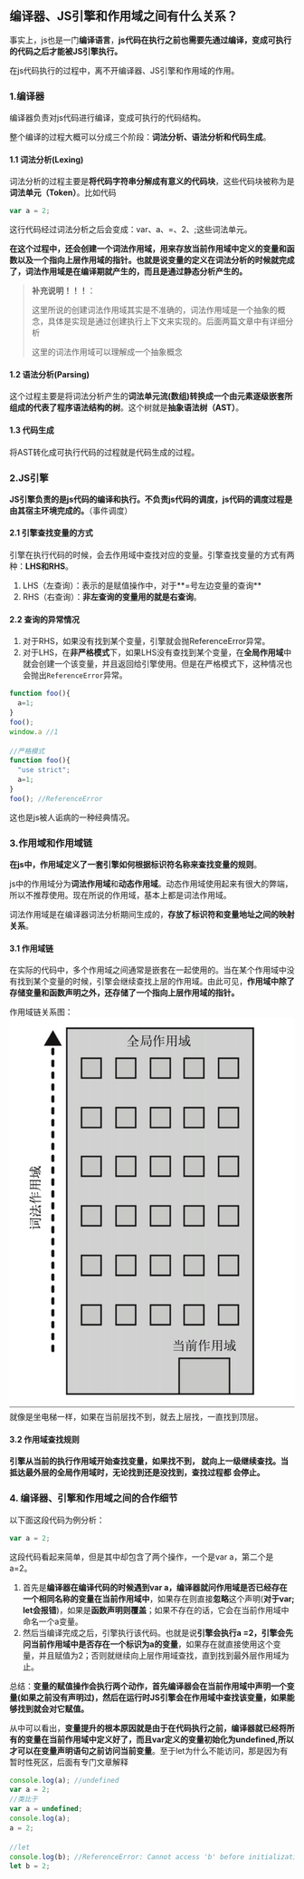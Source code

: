 ## 编译器、JS引擎和作用域之间有什么关系？
事实上，js也是一门**编译语言**，**js代码在执行之前也需要先通过编译，变成可执行的代码之后才能被JS引擎执行。**

在js代码执行的过程中，离不开编译器、JS引擎和作用域的作用。

### 1.编译器
编译器负责对js代码进行编译，变成可执行的代码结构。

整个编译的过程大概可以分成三个阶段：**词法分析、语法分析和代码生成**。

#### 1.1 词法分析(Lexing)
词法分析的过程主要是**将代码字符串分解成有意义的代码块**，这些代码块被称为是**词法单元（Token）**。比如代码
```js
var a = 2;
```
这行代码经过词法分析之后会变成：var、a、=、2、;这些词法单元。

**在这个过程中，还会创建一个词法作用域，用来存放当前作用域中定义的变量和函数以及一个指向上层作用域的指针。也就是说变量的定义在词法分析的时候就完成了，词法作用域是在编译期就产生的，而且是通过静态分析产生的。**

> **补充说明！！！**：
>
> 这里所说的创建词法作用域其实是不准确的，词法作用域是一个抽象的概念，具体是实现是通过创建执行上下文来实现的。后面两篇文章中有详细分析
>
> 这里的词法作用域可以理解成一个抽象概念



#### 1.2 语法分析(Parsing)

这个过程主要是将词法分析产生的**词法单元流(数组)**转换成一个由元素逐级嵌套所组成的代表了**程序语法结构的树**。这个树就是**抽象语法树（AST）**。

#### 1.3 代码生成
将AST转化成可执行代码的过程就是代码生成的过程。

### 2.JS引擎
**JS引擎负责的是js代码的编译和执行。不负责js代码的调度，js代码的调度过程是由其宿主环境完成的。**（事件调度）

#### 2.1 引擎查找变量的方式
引擎在执行代码的时候，会去作用域中查找对应的变量。引擎查找变量的方式有两种：**LHS和RHS**。
1. LHS（左查询）：表示的是赋值操作中，对于**=号左边变量的查询**
2. RHS（右查询）：**非左查询的变量用的就是右查询**。

#### 2.2 查询的异常情况
1. 对于RHS，如果没有找到某个变量，引擎就会抛ReferenceError异常。
2. 对于LHS，在**非严格模式**下，如果LHS没有查找到某个变量，在**全局作用域**中就会创建一个该变量，并且返回给引擎使用。但是在严格模式下，这种情况也会抛出`ReferenceError`异常。

```js
function foo(){
  a=1;
}
foo();
window.a //1

//严格模式
function foo(){
  "use strict";
  a=1;
}
foo(); //ReferenceError
```

这也是js被人诟病的一种经典情况。

### 3.作用域和作用域链
**在js中，作用域定义了一套引擎如何根据标识符名称来查找变量的规则**。

js中的作用域分为**词法作用域**和**动态作用域**。动态作用域使用起来有很大的弊端，所以不推荐使用。现在所说的作用域，基本上都是词法作用域。

词法作用域是在编译器词法分析期间生成的，**存放了标识符和变量地址之间的映射关系**。

#### 3.1 作用域链
在实际的代码中，多个作用域之间通常是嵌套在一起使用的。当在某个作用域中没有找到某个变量的时候，引擎会继续查找上层的作用域。由此可见，**作用域中除了存储变量和函数声明之外，还存储了一个指向上层作用域的指针。**

作用域链关系图：
![scope01.jpg](./images/scope01.jpg)
就像是坐电梯一样，如果在当前层找不到，就去上层找，一直找到顶层。

#### 3.2 作用域查找规则
**引擎从当前的执行作用域开始查找变量，如果找不到， 就向上一级继续查找。当抵达最外层的全局作用域时，无论找到还是没找到，查找过程都 会停止。**


### 4. 编译器、引擎和作用域之间的合作细节
以下面这段代码为例分析：
```js
var a = 2;
```
这段代码看起来简单，但是其中却包含了两个操作，一个是var a，第二个是 a=2。
1. 首先是**编译器在编译代码的时候遇到var a，编译器就问作用域是否已经存在一个相同名称的变量在当前作用域中**，如果存在则直接**忽略**这个声明(**对于var; let会报错**)，如果是**函数声明则覆盖**；如果不存在的话，它会在当前作用域中命名一个a变量。
2. 然后当编译完成之后，引擎执行该代码。也就是说**引擎会执行a =2，引擎会先问当前作用域中是否存在一个标识为a的变量**，如果存在就直接使用这个变量，并且赋值为2；否则就继续向上层作用域查找，直到找到最外层作用域为止。

总结：**变量的赋值操作会执行两个动作，首先编译器会在当前作用域中声明一个变量(如果之前没有声明过)，然后在运行时JS引擎会在作用域中查找该变量，如果能够找到就会对它赋值。**

从中可以看出，**变量提升的根本原因就是由于在代码执行之前，编译器就已经将所有的变量在当前作用域中定义好了，而且var定义的变量初始化为undefined,所以才可以在变量声明语句之前访问当前变量**。至于let为什么不能访问，那是因为有暂时性死区，后面有专门文章解释

```js
console.log(a); //undefined
var a = 2;
//类比于
var a = undefined;
console.log(a);
a = 2;

//let 
console.log(b); //ReferenceError: Cannot access 'b' before initialization
let b = 2;
```













